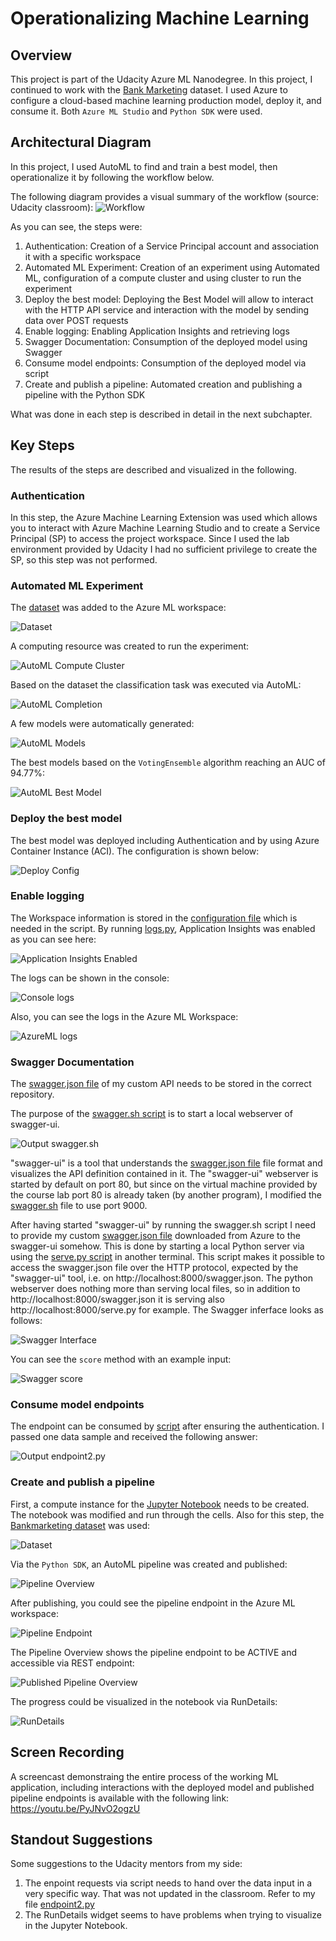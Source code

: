 # Operationalizing Machine Learning

## Overview
This project is part of the Udacity Azure ML Nanodegree.
In this project, I continued to work with the [Bank Marketing](https://automlsamplenotebookdata.blob.core.windows.net/automl-sample-notebook-data/bankmarketing_train.csv) dataset. I used Azure to configure a cloud-based machine learning production model, deploy it, and consume it. Both `Azure ML Studio` and `Python SDK` were used.

## Architectural Diagram
In this project, I used AutoML to find and train a best model, then operationalize it by following the workflow below. 

The following diagram provides a visual summary of the workflow (source: Udacity classroom):
![Workflow](/starter_files/images/Workflow.JPG)

As you can see, the steps were:
1. Authentication: Creation of a Service Principal account and association it with a specific workspace
2. Automated ML Experiment:  Creation of an experiment using Automated ML, configuration of a compute cluster and using cluster to run the experiment
3. Deploy the best model: Deploying the Best Model will allow to interact with the HTTP API service and interaction with the model by sending data over POST requests
4. Enable logging: Enabling Application Insights and retrieving logs
5. Swagger Documentation: Consumption of the deployed model using Swagger
6. Consume model endpoints: Consumption of the deployed model via script
7. Create and publish a pipeline: Automated creation and publishing a pipeline with the Python SDK

What was done in each step is described in detail in the next subchapter.

## Key Steps
The results of the steps are described and visualized in the following.

### Authentication
In this step, the Azure Machine Learning Extension was used which allows you to interact with Azure Machine Learning Studio and to create a Service Principal (SP) to access the project workspace. Since I used the lab environment provided by Udacity I had no sufficient privilege to create the SP, so this step was not performed.

### Automated ML Experiment
The [dataset](https://automlsamplenotebookdata.blob.core.windows.net/automl-sample-notebook-data/bankmarketing_train.csv) was added to the Azure ML workspace:

![Dataset](/starter_files/images/Dataset_available.png)

A computing resource was created to run the experiment:

![AutoML Compute Cluster](/starter_files/images/AutoML_compute_cluster.png)

Based on the dataset the classification task was executed via AutoML:

![AutoML Completion](/starter_files/images/AutoML_completed.png)

A few models were automatically generated:

![AutoML Models](/starter_files/images/AutoML_models.png)

The best models based on the `VotingEnsemble` algorithm reaching an AUC of 94.77%:

![AutoML Best Model](/starter_files/images/AutoML_best_model.png)

### Deploy the best model
The best model was deployed including Authentication and by using Azure Container Instance (ACI). The configuration is shown below:

![Deploy Config](/starter_files/images/Deploy_config.png)

### Enable logging
The Workspace information is stored in the [configuration file](/starter_files/config.json) which is needed in the script. By running [logs.py](/starter_files/logs.py), Application Insights was enabled as you can see here:

![Application Insights Enabled](/starter_files/images/ApplicationInsights_enabled_in_AzureML.png)

The logs can be shown in the console:

![Console logs](/starter_files/images/ApplicationInsights_logs_via_script.png)

Also, you can see the logs in the Azure ML Workspace:

![AzureML logs](/starter_files/images/ApplicationInsights_logs_in_AzureML.png)

### Swagger Documentation
The [swagger.json file](/starter_files/swagger/swagger.json) of my custom API needs to be stored in the correct repository.

The purpose of the [swagger.sh script](/starter_files/swagger/swagger.sh) is to start a local webserver of swagger-ui. 

![Output swagger.sh](/starter_files/images/Output_swagger_sh.png)

"swagger-ui" is a tool that understands the [swagger.json file](/starter_files/swagger/swagger.json) file format and visualizes the API definition contained in it. The "swagger-ui" webserver is started by default on port 80, but since on the virtual machine provided by the course lab port 80 is already taken (by another program), I modified the [swagger.sh](/starter_files/swagger/swagger.sh) file to use port 9000.

After having started "swagger-ui" by running the swagger.sh script I need to provide my custom [swagger.json file](/starter_files/swagger/swagger.json) downloaded from Azure to the swagger-ui somehow. This is done by starting a local Python server via using the [serve.py script](/starter_files/swagger/serve.py) in another terminal. This script makes it possible to access the swagger.json file over the HTTP protocol, expected by the "swagger-ui" tool, i.e. on http://localhost:8000/swagger.json. The python webserver does nothing more than serving local files, so in addition to http://localhost:8000/swagger.json it is serving also http://localhost:8000/serve.py for example.
The Swagger inferface looks as follows:

![Swagger Interface](/starter_files/images/Swagger_interface.png)

You can see the `score` method with an example input:

![Swagger score](/starter_files/images/Swagger_score.png)


### Consume model endpoints
The endpoint can be consumed by [script](/starter_files/endpoint2.py) after ensuring the authentication. I passed one data sample and received the following answer:

![Output endpoint2.py](/starter_files/images/Output_endpoint_py.png)

### Create and publish a pipeline
First, a compute instance for the [Jupyter Notebook](/starter_files/aml-pipelines-with-automated-machine-learning-step.ipynb) needs to be created. The notebook was modified and run through the cells.
Also for this step, the [Bankmarketing dataset](https://automlsamplenotebookdata.blob.core.windows.net/automl-sample-notebook-data/bankmarketing_train.csv) was used:

![Dataset](/starter_files/images/Dataset_available.png)

Via the `Python SDK`, an AutoML pipeline was created and published:

![Pipeline Overview](/starter_files/images/Jupyter_pipeline_created_and_published.png)

After publishing, you could see the pipeline endpoint in the Azure ML workspace:

![Pipeline Endpoint](/starter_files/images/Jupyter_pipeline_endpoint.png)

The Pipeline Overview shows the pipeline endpoint to be ACTIVE and accessible via REST endpoint:

![Published Pipeline Overview](/starter_files/images/Jupyter_published_pipeline_overview.png)

The progress could be visualized in the notebook via RunDetails:

![RunDetails](/starter_files/images/Jupyter_RunDetails.JPG)


## Screen Recording
A screencast demonstraing the entire process of the working ML application, including interactions with the deployed model and published pipeline endpoints is available with the following link:
https://youtu.be/PyJNvO2ogzU


## Standout Suggestions
Some suggestions to the Udacity mentors from my side:
1. The enpoint requests via script needs to hand over the data input in a very specific way. That was not updated in the classroom. Refer to my file [endpoint2.py](/starter_files/endpoint2.py)
2. The RunDetails widget seems to have problems when trying to visualize in the Jupyter Notebook.
